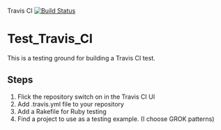 Travis CI [![Build Status](https://travis-ci.org/jeff-cook/Test_Travis_CI.svg?branch=master)](https://travis-ci.org/jeff-cook/Test_Travis_CI)

# Test_Travis_CI

This is a testing ground for building a Travis CI test.

## Steps
1. Flick the repository switch on in the Travis CI UI
2. Add .travis.yml file to your repository
3. Add a Rakefile for Ruby testing
4. Find a project to use as a testing example.  (I choose GROK patterns) 

